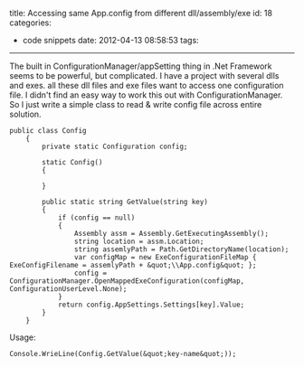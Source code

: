 title: Accessing same App.config from different dll/assembly/exe
id: 18
categories:
  - code snippets
date: 2012-04-13 08:58:53
tags:
---

The built in ConfigurationManager/appSetting thing in .Net Framework seems to be powerful, but complicated.
I have a project with several dlls and exes. all these dll files and exe files want to access one configuration file. I didn't find an easy way to work this out with ConfigurationManager.
So I just write a simple class to read & write config file across entire solution.
```
public class Config
    {
        private static Configuration config;

        static Config()
        {

        }

        public static string GetValue(string key)
        {
            if (config == null)
            {
                Assembly assm = Assembly.GetExecutingAssembly();
                string location = assm.Location;
                string assemlyPath = Path.GetDirectoryName(location);
                var configMap = new ExeConfigurationFileMap { ExeConfigFilename = assemlyPath + &quot;\\App.config&quot; };
                config = ConfigurationManager.OpenMappedExeConfiguration(configMap, ConfigurationUserLevel.None);
            }
            return config.AppSettings.Settings[key].Value;
        }
    }
```
Usage:
```
Console.WrieLine(Config.GetValue(&quot;key-name&quot;));
```